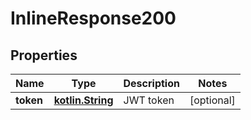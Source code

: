 # InlineResponse200

## Properties
Name | Type | Description | Notes
------------ | ------------- | ------------- | -------------
**token** | [**kotlin.String**](.md) | JWT token |  [optional]
